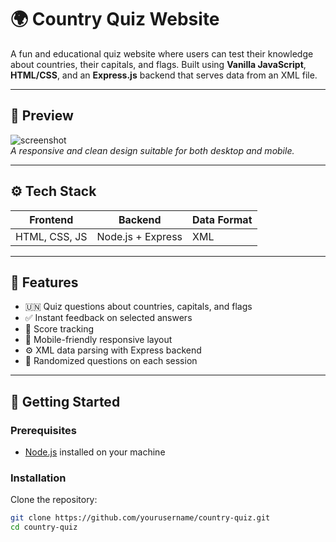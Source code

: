 # 🌍 Country Quiz Website

A fun and educational quiz website where users can test their knowledge about countries, their capitals, and flags. Built using **Vanilla JavaScript**, **HTML/CSS**, and an **Express.js** backend that serves data from an XML file.

---

## 📸 Preview

![screenshot](./screenshots/quiz-preview.png)  
*A responsive and clean design suitable for both desktop and mobile.*

---

## ⚙️ Tech Stack

| Frontend         | Backend          | Data Format     |
|------------------|------------------|-----------------|
| HTML, CSS, JS    | Node.js + Express| XML             |

---

## 🚀 Features

- 🇺🇳 Quiz questions about countries, capitals, and flags  
- ✅ Instant feedback on selected answers  
- 🧠 Score tracking  
- 📱 Mobile-friendly responsive layout  
- ⚙️ XML data parsing with Express backend  
- 🔀 Randomized questions on each session

---

## 🧪 Getting Started

### Prerequisites

- [Node.js](https://nodejs.org/) installed on your machine

### Installation

Clone the repository:

```bash
git clone https://github.com/yourusername/country-quiz.git
cd country-quiz
